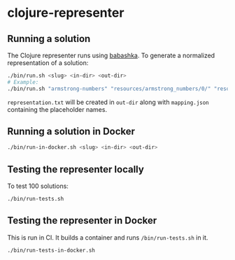 # clojure-representer

## Running a solution

The Clojure representer runs using [babashka](https://github.com/babashka/babashka). 
To generate a normalized representation of a solution:

``` sh
./bin/run.sh <slug> <in-dir> <out-dir>
# Example: 
./bin/run.sh "armstrong-numbers" "resources/armstrong_numbers/0/" "resources/armstrong_numbers/0/"
```

`representation.txt` will be created in `out-dir` along with `mapping.json` containing the placeholder names.

## Running a solution in Docker

``` sh
./bin/run-in-docker.sh <slug> <in-dir> <out-dir>
```

## Testing the representer locally

To test 100 solutions:

``` sh
./bin/run-tests.sh
```

## Testing the representer in Docker

This is run in CI. It builds a container and runs `/bin/run-tests.sh` in it.

``` sh
./bin/run-tests-in-docker.sh
```